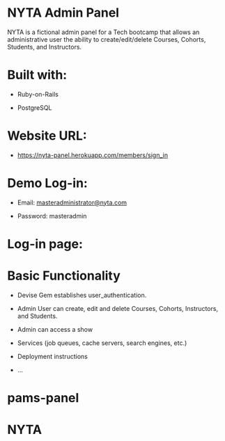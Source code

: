 # NYTA Admin Panel

NYTA is a fictional admin panel for a Tech bootcamp that allows an administrative user the ability to create/edit/delete Courses, Cohorts, Students, and Instructors.

# Built with:

* Ruby-on-Rails

* PostgreSQL

# Website URL:

* https://nyta-panel.herokuapp.com/members/sign_in

# Demo Log-in:

* Email: masteradministrator@nyta.com

* Password: masteradmin

# Log-in page:


# Basic Functionality

* Devise Gem establishes user_authentication. 

* Admin User can create, edit and delete Courses, Cohorts, Instructors, and Students.

* Admin can access a show

* Services (job queues, cache servers, search engines, etc.)

* Deployment instructions

* ...
# pams-panel
# NYTA
